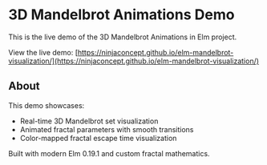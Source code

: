 # 3D Mandelbrot Animations Demo

This is the live demo of the 3D Mandelbrot Animations in Elm project.

View the live demo: [https://ninjaconcept.github.io/elm-mandelbrot-visualization/](https://ninjaconcept.github.io/elm-mandelbrot-visualization/)

## About

This demo showcases:
- Real-time 3D Mandelbrot set visualization
- Animated fractal parameters with smooth transitions
- Color-mapped fractal escape time visualization

Built with modern Elm 0.19.1 and custom fractal mathematics.